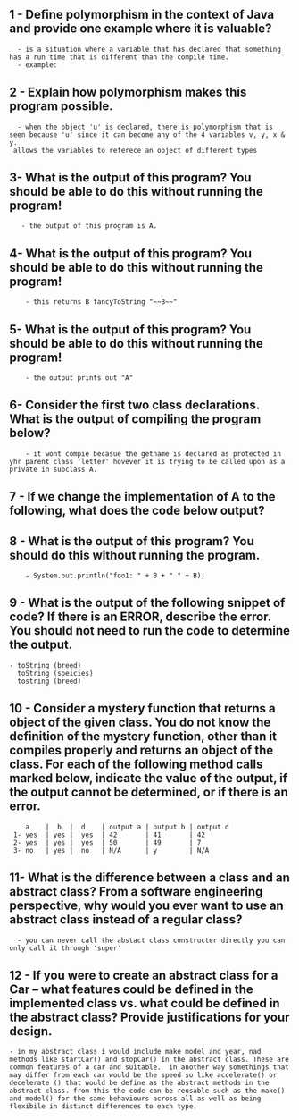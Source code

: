   ## 1 - Define **polymorphism** in the context of Java and provide one example where it is valuable?
      - is a situation where a variable that has declared that something has a run time that is different than the compile time.
      - example: 
      
  ## 2 - Explain how polymorphism makes this program possible.
      - when the object 'u' is declared, there is polymorphism that is seen because 'u' since it can become any of the 4 variables v, y, x & y. 
     allows the variables to referece an object of different types

  ## 3- What is the output of this program? You should be able to do this without running the program!
       - the output of this program is A.

  ## 4- What is the output of this program? You should be able to do this without running the program!
        - this returns B fancyToString "~~B~~"

  ## 5- What is the output of this program? You should be able to do this without running the program!
        - the output prints out "A"

  ## 6- Consider the first two class declarations. What is the output of compiling the program below?
        - it wont compie becasue the getname is declared as protected in yhr parent class 'letter' hovever it is trying to be called upon as a private in subclass A.

  ## 7 - If we change the implementation of A to the following, what does the code below output?
      
          

  ## 8 - What is the output of this program? You should do this without running the program.
        - System.out.println("foo1: " + B + " " + B);

  ## 9 - What is the output of the following snippet of code? If there is an ERROR, describe the error. **You should not need to run the code to determine the output.**
    - toString (breed)
      toString (speicies)
      tostring (breed)

  ## 10 - Consider a mystery function that returns a object of the given class. **You do not know the definition of the mystery function, other than it compiles properly and returns an object of the class.** For each of the following method calls marked below, indicate the value of the output, if the output cannot be determined, or if there is an error.
        a    |  b  |  d    | output a | output b | output d
     1- yes  | yes |  yes  | 42       | 41       | 42
     2- yes  | yes |  yes  | 50       | 49       | 7
     3- no   | yes |  no   | N/A      | y        | N/A
     

  ## 11- What is the difference between a class and an abstract class? From a software engineering perspective, why would you ever want to use an abstract class instead of a regular class?
      - you can never call the abstact class constructer directly you can only call it through 'super'

  ## 12 - If you were to create an abstract class for a Car – what features could be defined in the implemented class vs. what could be defined in the abstract class? Provide justifications for your design.
    - in my abstract class i would include make model and year, nad methods like startCar() and stopCar() in the abstract class. These are common features of a car and suitable.  in another way somethings that may differ from each car would be the speed so like accelerate() or decelerate () that would be define as the abstract methods in the abstract class. from this the code can be reusable such as the make() and model() for the same behaviours across all as well as being flexibile in distinct differences to each type.

